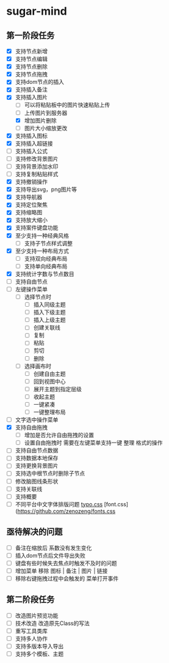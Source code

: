 # sugar-mind

## 第一阶段任务
- [x] 支持节点新增
- [x] 支持节点编辑
- [x] 支持节点删除
- [x] 支持节点拖拽
- [x] 支持dom节点的插入
- [x] 支持插入备注
- [x] 支持插入图片
  - [ ] 可以将粘贴板中的图片快速粘贴上传
  - [ ] 上传图片到服务器
  - [x] 增加图片删除
  - [ ] 图片大小缩放更改
- [x] 支持插入图标
- [x] 支持插入超链接
- [ ] 支持插入公式
- [ ] 支持修改背景图片
- [ ] 支持背景添加水印
- [ ] 支持复制粘贴样式
- [x] 支持撤销操作
- [x] 支持导出svg，png图片等
- [x] 支持导航器
- [x] 支持定位聚焦
- [x] 支持缩略图
- [x] 支持放大缩小
- [x] 支持案件键盘功能
- [x] 至少支持一种经典风格
  - [ ] 支持子节点样式调整
- [x] 至少支持一种布局方式
  - [ ] 支持双向经典布局
  - [ ] 支持单向经典布局
- [x] 支持统计字数与节点数目
- [ ] 支持自由节点
- [ ] 左键操作菜单
  - [ ] 选择节点时
    - [ ] 插入同级主题
    - [ ] 插入下级主题
    - [ ] 插入上级主题
    - [ ] 创建关联线
    - [ ] 复制
    - [ ] 粘贴
    - [ ] 剪切
    - [ ] 删除
  - [ ] 选择画布时
    - [ ] 创建自由主题
    - [ ] 回到视图中心
    - [ ] 展开主题到指定层级
    - [ ] 收起主题
    - [ ] 一键紧凑
    - [ ] 一键整理布局
- [ ] 文字选中操作菜单
- [x] 支持自由拖拽
  - [ ] 增加是否允许自由拖拽的设置
  - [ ] 设置自由拖拽时 需要在左键菜单支持一键 整理 格式的操作
- [ ] 支持自由节点数据
- [ ] 支持数据本地保存
- [ ] 支持更换背景图片
- [ ] 支持选中根节点时删除子节点
- [ ] 修改脑图线条形状
- [ ] 支持关联线
- [ ] 支持概要
- [ ] 不同平台中文字体排版问题 [typo.css](https://github.com/sofish/typo.css) [font.css](https://github.com/zenozeng/fonts.css

## 亟待解决的问题
- [ ] 备注在缩放后 系数没有发生变化
- [ ] 插入dom节点后文件导出失败
- [ ] 键盘有些时候失去焦点时触发不及时的问题
- [ ] 增加菜单 移除 图标 | 备注 | 图片 | 链接
- [ ] 移除右键拖拽过程中会触发的 菜单打开事件
## 第二阶段任务
- [ ] 改造图片预览功能
- [ ] 技术改造 改造原先Class的写法
- [ ] 重写工具类库
- [ ] 支持多人协作
- [ ] 支持多版本导入导出
- [ ] 支持多个模板、主题
